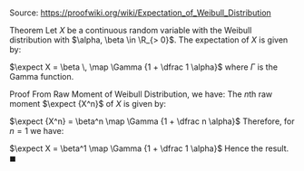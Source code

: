 # 

Source: https://proofwiki.org/wiki/Expectation_of_Weibull_Distribution

Theorem
Let $X$ be a continuous random variable with the Weibull distribution with $\alpha, \beta \in \R_{> 0}$.
The expectation of $X$ is given by:

$\expect X = \beta \, \map \Gamma {1 + \dfrac 1 \alpha}$
where $\Gamma$ is the Gamma function.


Proof
From Raw Moment of Weibull Distribution, we have:
The $n$th raw moment $\expect {X^n}$ of $X$ is given by: 

$\expect {X^n} = \beta^n \map \Gamma {1 + \dfrac n \alpha}$
Therefore, for $n = 1$ we have:

$\expect X = \beta^1 \map \Gamma {1 + \dfrac 1 \alpha}$
Hence the result.
$\blacksquare$





